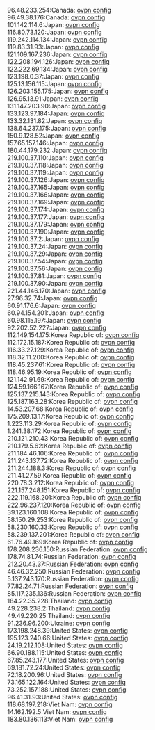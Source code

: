 96.48.233.254:Canada: [ovpn config](vpn/96_48_233_254.ovpn)  
96.49.38.176:Canada: [ovpn config](vpn/96_49_38_176.ovpn)  
101.142.114.6:Japan: [ovpn config](vpn/101_142_114_6.ovpn)  
116.80.73.120:Japan: [ovpn config](vpn/116_80_73_120.ovpn)  
119.242.114.134:Japan: [ovpn config](vpn/119_242_114_134.ovpn)  
119.83.31.93:Japan: [ovpn config](vpn/119_83_31_93.ovpn)  
121.109.167.236:Japan: [ovpn config](vpn/121_109_167_236.ovpn)  
122.208.194.126:Japan: [ovpn config](vpn/122_208_194_126.ovpn)  
122.222.69.134:Japan: [ovpn config](vpn/122_222_69_134.ovpn)  
123.198.0.37:Japan: [ovpn config](vpn/123_198_0_37.ovpn)  
125.13.156.115:Japan: [ovpn config](vpn/125_13_156_115.ovpn)  
126.203.155.175:Japan: [ovpn config](vpn/126_203_155_175.ovpn)  
126.95.13.91:Japan: [ovpn config](vpn/126_95_13_91.ovpn)  
131.147.203.90:Japan: [ovpn config](vpn/131_147_203_90.ovpn)  
133.123.97.184:Japan: [ovpn config](vpn/133_123_97_184.ovpn)  
133.32.131.82:Japan: [ovpn config](vpn/133_32_131_82.ovpn)  
138.64.237.175:Japan: [ovpn config](vpn/138_64_237_175.ovpn)  
150.9.128.52:Japan: [ovpn config](vpn/150_9_128_52.ovpn)  
157.65.157.146:Japan: [ovpn config](vpn/157_65_157_146.ovpn)  
180.44.179.232:Japan: [ovpn config](vpn/180_44_179_232.ovpn)  
219.100.37.110:Japan: [ovpn config](vpn/219_100_37_110.ovpn)  
219.100.37.118:Japan: [ovpn config](vpn/219_100_37_118.ovpn)  
219.100.37.119:Japan: [ovpn config](vpn/219_100_37_119.ovpn)  
219.100.37.126:Japan: [ovpn config](vpn/219_100_37_126.ovpn)  
219.100.37.165:Japan: [ovpn config](vpn/219_100_37_165.ovpn)  
219.100.37.166:Japan: [ovpn config](vpn/219_100_37_166.ovpn)  
219.100.37.169:Japan: [ovpn config](vpn/219_100_37_169.ovpn)  
219.100.37.174:Japan: [ovpn config](vpn/219_100_37_174.ovpn)  
219.100.37.177:Japan: [ovpn config](vpn/219_100_37_177.ovpn)  
219.100.37.179:Japan: [ovpn config](vpn/219_100_37_179.ovpn)  
219.100.37.190:Japan: [ovpn config](vpn/219_100_37_190.ovpn)  
219.100.37.2:Japan: [ovpn config](vpn/219_100_37_2.ovpn)  
219.100.37.24:Japan: [ovpn config](vpn/219_100_37_24.ovpn)  
219.100.37.29:Japan: [ovpn config](vpn/219_100_37_29.ovpn)  
219.100.37.54:Japan: [ovpn config](vpn/219_100_37_54.ovpn)  
219.100.37.56:Japan: [ovpn config](vpn/219_100_37_56.ovpn)  
219.100.37.81:Japan: [ovpn config](vpn/219_100_37_81.ovpn)  
219.100.37.90:Japan: [ovpn config](vpn/219_100_37_90.ovpn)  
221.44.146.170:Japan: [ovpn config](vpn/221_44_146_170.ovpn)  
27.96.32.74:Japan: [ovpn config](vpn/27_96_32_74.ovpn)  
60.91.176.6:Japan: [ovpn config](vpn/60_91_176_6.ovpn)  
60.94.154.201:Japan: [ovpn config](vpn/60_94_154_201.ovpn)  
60.98.115.197:Japan: [ovpn config](vpn/60_98_115_197.ovpn)  
92.202.52.227:Japan: [ovpn config](vpn/92_202_52_227.ovpn)  
112.149.154.175:Korea Republic of: [ovpn config](vpn/112_149_154_175.ovpn)  
112.172.15.187:Korea Republic of: [ovpn config](vpn/112_172_15_187.ovpn)  
116.33.27.129:Korea Republic of: [ovpn config](vpn/116_33_27_129.ovpn)  
118.32.11.200:Korea Republic of: [ovpn config](vpn/118_32_11_200.ovpn)  
118.45.237.61:Korea Republic of: [ovpn config](vpn/118_45_237_61.ovpn)  
118.46.95.19:Korea Republic of: [ovpn config](vpn/118_46_95_19.ovpn)  
121.142.91.69:Korea Republic of: [ovpn config](vpn/121_142_91_69.ovpn)  
124.59.166.167:Korea Republic of: [ovpn config](vpn/124_59_166_167.ovpn)  
125.137.215.143:Korea Republic of: [ovpn config](vpn/125_137_215_143.ovpn)  
125.187.163.28:Korea Republic of: [ovpn config](vpn/125_187_163_28.ovpn)  
14.53.207.68:Korea Republic of: [ovpn config](vpn/14_53_207_68.ovpn)  
175.209.13.17:Korea Republic of: [ovpn config](vpn/175_209_13_17.ovpn)  
1.223.113.29:Korea Republic of: [ovpn config](vpn/1_223_113_29.ovpn)  
1.241.38.172:Korea Republic of: [ovpn config](vpn/1_241_38_172.ovpn)  
210.121.210.43:Korea Republic of: [ovpn config](vpn/210_121_210_43.ovpn)  
210.179.5.62:Korea Republic of: [ovpn config](vpn/210_179_5_62.ovpn)  
211.184.46.106:Korea Republic of: [ovpn config](vpn/211_184_46_106.ovpn)  
211.243.137.72:Korea Republic of: [ovpn config](vpn/211_243_137_72.ovpn)  
211.244.188.3:Korea Republic of: [ovpn config](vpn/211_244_188_3.ovpn)  
211.41.27.59:Korea Republic of: [ovpn config](vpn/211_41_27_59.ovpn)  
220.78.3.212:Korea Republic of: [ovpn config](vpn/220_78_3_212.ovpn)  
221.157.248.151:Korea Republic of: [ovpn config](vpn/221_157_248_151.ovpn)  
222.119.168.201:Korea Republic of: [ovpn config](vpn/222_119_168_201.ovpn)  
222.96.237.120:Korea Republic of: [ovpn config](vpn/222_96_237_120.ovpn)  
39.123.160.108:Korea Republic of: [ovpn config](vpn/39_123_160_108.ovpn)  
58.150.29.253:Korea Republic of: [ovpn config](vpn/58_150_29_253.ovpn)  
58.230.160.33:Korea Republic of: [ovpn config](vpn/58_230_160_33.ovpn)  
58.239.137.201:Korea Republic of: [ovpn config](vpn/58_239_137_201.ovpn)  
61.76.49.169:Korea Republic of: [ovpn config](vpn/61_76_49_169.ovpn)  
178.208.236.150:Russian Federation: [ovpn config](vpn/178_208_236_150.ovpn)  
178.74.81.74:Russian Federation: [ovpn config](vpn/178_74_81_74.ovpn)  
212.20.43.37:Russian Federation: [ovpn config](vpn/212_20_43_37.ovpn)  
46.46.32.250:Russian Federation: [ovpn config](vpn/46_46_32_250.ovpn)  
5.137.243.170:Russian Federation: [ovpn config](vpn/5_137_243_170.ovpn)  
77.82.24.71:Russian Federation: [ovpn config](vpn/77_82_24_71.ovpn)  
85.117.235.136:Russian Federation: [ovpn config](vpn/85_117_235_136.ovpn)  
184.22.35.228:Thailand: [ovpn config](vpn/184_22_35_228.ovpn)  
49.228.238.2:Thailand: [ovpn config](vpn/49_228_238_2.ovpn)  
49.49.220.25:Thailand: [ovpn config](vpn/49_49_220_25.ovpn)  
91.236.96.200:Ukraine: [ovpn config](vpn/91_236_96_200.ovpn)  
173.198.248.39:United States: [ovpn config](vpn/173_198_248_39.ovpn)  
195.123.240.66:United States: [ovpn config](vpn/195_123_240_66.ovpn)  
24.19.212.108:United States: [ovpn config](vpn/24_19_212_108.ovpn)  
66.90.188.115:United States: [ovpn config](vpn/66_90_188_115.ovpn)  
67.85.243.177:United States: [ovpn config](vpn/67_85_243_177.ovpn)  
69.181.72.24:United States: [ovpn config](vpn/69_181_72_24.ovpn)  
72.18.200.96:United States: [ovpn config](vpn/72_18_200_96.ovpn)  
73.165.122.164:United States: [ovpn config](vpn/73_165_122_164.ovpn)  
73.252.157.188:United States: [ovpn config](vpn/73_252_157_188.ovpn)  
96.41.31.93:United States: [ovpn config](vpn/96_41_31_93.ovpn)  
118.68.197.218:Viet Nam: [ovpn config](vpn/118_68_197_218.ovpn)  
14.162.192.5:Viet Nam: [ovpn config](vpn/14_162_192_5.ovpn)  
183.80.136.113:Viet Nam: [ovpn config](vpn/183_80_136_113.ovpn)  
